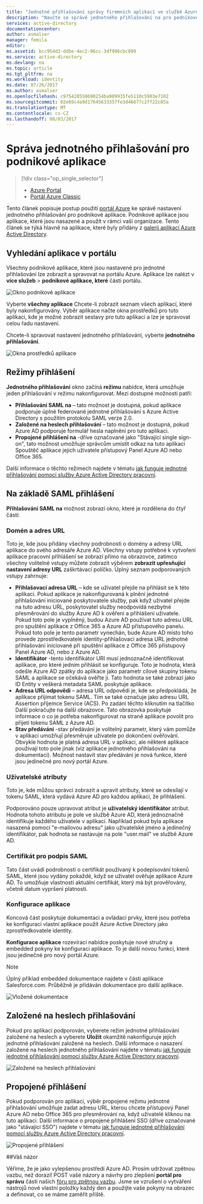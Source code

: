 ```yaml
---
title: "Jednotné přihlašování správy firemních aplikací ve službě Azure Active Directory | Microsoft Docs"
description: "Naučte se správě jednotného přihlašování na pro podnikové aplikace pomocí služby Azure Active Directory"
services: active-directory
documentationcenter: 
author: asmalser
manager: femila
editor: 
ms.assetid: bcc954d3-ddbe-4ec2-96cc-3df996cbc899
ms.service: active-directory
ms.devlang: na
ms.topic: article
ms.tgt_pltfrm: na
ms.workload: identity
ms.date: 07/26/2017
ms.author: asmalser
ms.openlocfilehash: c975428550690254ba989935fe5110c5903e7102
ms.sourcegitcommit: 02e69c4a9d17645633357fe3d46677c2ff22c85a
ms.translationtype: MT
ms.contentlocale: cs-CZ
ms.lasthandoff: 08/03/2017
---
```

# <a name="managing-single-sign-on-for-enterprise-apps"></a>Správa jednotného přihlašování pro podnikové aplikace
> [!div class="op_single_selector"]
> * [Azure Portal](active-directory-enterprise-apps-manage-sso.md)
> * [Portál Azure Classic](active-directory-sso-integrate-saas-apps.md)
> 

Tento článek popisuje postup použití [portál Azure](https://portal.azure.com) ke správě nastavení jednotného přihlašování pro podnikové aplikace. Podnikové aplikace jsou aplikace, které jsou nasazené a použít v rámci vaší organizace. Tento článek se týká hlavně na aplikace, které byly přidány z [galerii aplikací Azure Active Directory](active-directory-appssoaccess-whatis.md#get-started-with-the-azure-ad-application-gallery). 

## <a name="finding-your-apps-in-the-portal"></a>Vyhledání aplikace v portálu
Všechny podnikové aplikace, které jsou nastavené pro jednotné přihlašování lze zobrazit a spravovat na portálu Azure. Aplikace lze nalézt v **více služeb** &gt; **podnikové aplikace, které** části portálu. 

![Okno podnikové aplikace][1]

Vyberte **všechny aplikace** Chcete-li zobrazit seznam všech aplikací, které byly nakonfigurovány. Výběr aplikace načte okna prostředků pro tuto aplikaci, kde je možné zobrazit sestavy pro tuto aplikaci a lze je spravovat celou řadu nastavení.

Chcete-li spravovat nastavení jednotného přihlašování, vyberte **jednotného přihlašování**.

![Okna prostředků aplikace][2]

## <a name="single-sign-on-modes"></a>Režimy přihlášení
**Jednotného přihlašování** okno začíná **režimu** nabídce, která umožňuje jeden přihlašování v režimu nakonfigurovat. Mezi dostupné možnosti patří:

* **Přihlašování SAML na** – tato možnost je dostupná, pokud aplikace podporuje úplné federované jednotné přihlašování s Azure Active Directory s použitím protokolu SAML verze 2.0.
* **Založené na heslech přihlašování** – tato možnost je dostupná, pokud Azure AD podporuje formulář hesla naplnění pro tuto aplikaci.
* **Propojené přihlášení na** -dříve označované jako "Stávající single sign-on", tato možnost umožňuje správcům umístit odkaz na tuto aplikaci Spouštěč aplikace jejich uživatele přístupový Panel Azure AD nebo Office 365.

Další informace o těchto režimech najdete v tématu [jak funguje jednotné přihlašování pomocí služby Azure Active Directory pracovní](active-directory-appssoaccess-whatis.md#how-does-single-sign-on-with-azure-active-directory-work).

## <a name="saml-based-sign-on"></a>Na základě SAML přihlášení
**Přihlašování SAML na** možnost zobrazí okno, které je rozdělena do čtyř částí:

### <a name="domains-and-urls"></a>Domén a adres URL
Toto je, kde jsou přidány všechny podrobnosti o domény a adresy URL aplikace do svého adresáře Azure AD. Všechny vstupy potřebné k vytvoření aplikace pracovní přihlášení se zobrazí přímo na obrazovce, zatímco všechny volitelné vstupy můžete zobrazit výběrem **zobrazit upřesňující nastavení adresy URL** zaškrtávací políčko. Úplný seznam podporovaných vstupy zahrnuje:

* **Přihlašovací adresa URL** – kde se uživatel přejde na přihlásit se k této aplikaci. Pokud aplikace je nakonfigurovaná k plnění jednotné přihlašování iniciované poskytovatele služby, pak když uživatel přejde na tuto adresu URL, poskytovatel služby neodpovídá nezbytné přesměrování do služby Azure AD k ověření a přihlášení uživatele. Pokud toto pole je vyplněný, budou Azure AD používat tuto adresu URL pro spuštění aplikace z Office 365 a Azure AD přístupového panelu. Pokud toto pole je tento parametr vynechán, bude Azure AD místo toho provede zprostředkovatele identity-přihlašovací adresa URL jednotné přihlašování iniciované při spuštění aplikace z Office 365 přístupový Panel Azure AD, nebo z Azure AD.
* **Identifikátor** -tento identifikátor URI musí jednoznačně identifikovat aplikace, pro které jedním přihlásit se konfiguruje. Toto je hodnota, která odešle Azure AD zpátky do aplikace jako parametr cílové skupiny tokenu SAML a aplikace se očekává ověřte ji. Tato hodnota se také zobrazí jako ID Entity v veškerá metadata SAML poskytuje aplikace.
* **Adresa URL odpovědi** – adresa URL odpovědi je, kde se předpokládá, že aplikace přijímat tokenu SAML. Tím se také označuje jako adresu URL Assertion příjemce Service (ACS). Po zadání těchto kliknutím na tlačítko Další pokračujte na další obrazovce. Tato obrazovka poskytuje informace o co je potřeba nakonfigurovat na straně aplikace povolit pro přijetí tokenu SAML z Azure AD.
* **Stav předávání** -stav předávání je volitelný parametr, který vám pomůže v aplikaci umožňují přesměruje uživatele po dokončení ověřování. Obvykle hodnota je platná adresa URL v aplikaci, ale některé aplikace používají toto pole jinak (viz aplikace jednotného přihlašování na dokumentaci). Možnost nastavit stav předávání je nová funkce, které jsou jedinečné pro nový portál Azure.

### <a name="user-attributes"></a>Uživatelské atributy
Toto je, kde můžou správci zobrazit a upravit atributy, které se odesílají v tokenu SAML, která vydává Azure AD pro každou aplikaci, že přihlášení.

Podporováno pouze upravovat atribut je **uživatelský identifikátor** atribut. Hodnota tohoto atributu je pole ve službě Azure AD, která jednoznačně identifikuje každého uživatele v aplikaci. Například pokud byla aplikace nasazená pomocí "e-mailovou adresu" jako uživatelské jméno a jedinečný identifikátor, pak hodnota se nastavuje na pole "user.mail" ve službě Azure AD.

### <a name="saml-signing-certificate"></a>Certifikát pro podpis SAML
Tato část uvádí podrobnosti o certifikát používaný k podepisování tokenů SAML, které jsou vydány pokaždé, když se uživatel ověřuje aplikace Azure AD. To umožňuje vlastnosti aktuální certifikát, který má být prověřovány, včetně datum vypršení platnosti.

### <a name="application-configuration"></a>Konfigurace aplikace
Koncová část poskytuje dokumentaci a ovládací prvky, které jsou potřeba ke konfiguraci vlastní aplikace použít Azure Active Directory jako zprostředkovatele identity.

**Konfigurace aplikace** rozevírací nabídce poskytuje nové stručný a embedded pokyny ke konfiguraci aplikace. To je další novou funkcí, které jsou jedinečné pro nový portál Azure.

> [!NOTE]
> Úplný příklad embedded dokumentace najdete v části aplikace Salesforce.com. Průběžně je přidáván dokumentace pro další aplikace.
> 
> 

![Vložené dokumentace][3]

## <a name="password-based-sign-on"></a>Založené na heslech přihlašování
Pokud pro aplikaci podporován, vyberete režim jednotné přihlašování založené na heslech a vyberete **Uložit** okamžitě nakonfiguruje jejich jednotné přihlašování založené na heslech. Další informace o nasazení založené na heslech jednotného přihlašování najdete v tématu [jak funguje jednotné přihlašování pomocí služby Azure Active Directory pracovní](active-directory-appssoaccess-whatis.md#how-does-single-sign-on-with-azure-active-directory-work).

![Založené na heslech přihlašování][4]

## <a name="linked-sign-on"></a>Propojené přihlášení
Pokud podporován pro aplikaci, výběr propojené režimu jednotné přihlašování umožňuje zadat adresu URL, kterou chcete přístupový Panel Azure AD nebo Office 365 pro přesměrování na, když uživatelé kliknou na tuto aplikaci. Další informace o propojené přihlášení SSO (dříve označované jako "stávající SSO") najdete v tématu [jak funguje jednotné přihlašování pomocí služby Azure Active Directory pracovní](active-directory-appssoaccess-whatis.md#how-does-single-sign-on-with-azure-active-directory-work).

![Propojené přihlášení][5]

##<a name="feedback"></a>Váš názor

Věříme, že je jako vylepšenou prostředí Azure AD. Prosím udržovat zpětnou vazbu, než dorazí! POST vaše názory a návrhy pro zlepšení **portál pro správu** části našich [fóru pro zpětnou vazbu](https://feedback.azure.com/forums/169401-azure-active-directory/category/162510-admin-portal).  Jsme se vzrušení o vytváření nástrojů nové vlastní položky každý den a použijte vaše pokyny na obrazec a definovat, co se máme zaměřit příště.

[1]: ./media/active-directory-enterprise-apps-manage-sso/enterprise-apps-blade.PNG
[2]: ./media/active-directory-enterprise-apps-manage-sso/enterprise-apps-sso-blade.PNG
[3]: ./media/active-directory-enterprise-apps-manage-sso/enterprise-apps-blade-embedded-docs.PNG
[4]: ./media/active-directory-enterprise-apps-manage-sso/enterprise-apps-blade-password-sso.PNG
[5]: ./media/active-directory-enterprise-apps-manage-sso/enterprise-apps-blade-linked-sso.PNG

